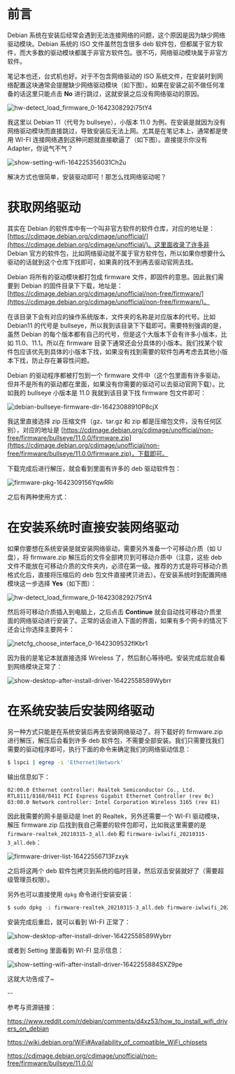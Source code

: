 # 前言

Debian 系统在安装后经常会遇到无法连接网络的问题，这个原因是因为缺少网络驱动模块。Debian 系统的 ISO 文件虽然包含很多 deb 软件包，但都属于官方软件，而大多数的驱动模块都属于非官方软件包。很不巧，网络驱动模块属于非官方软件。

笔记本也还，台式机也好。对于不包含网络驱动的 ISO 系统文件，在安装时到网络配置这块通常会提醒缺少网络驱动模块（如下图）。如果在安装之前不做任何准备的话这里只能点击 **No** 进行跳过，这就安装之后没有网络驱动的原因。

![hw-detect_load_firmware_0-1642308292i75tY4](http://linux-media.knowledge.ituknown.cn/NetworkManager/Debian-NoNetworkDriver/hw-detect_load_firmware_0-1642308292i75tY4.png)

我这里以 Debian 11（代号为 bullseye），小版本 11.0 为例。在安装是就因为没有网络驱动模块而直接跳过，导致安装后无法上网。尤其是在笔记本上，通常都是使用 WI-FI 连接网络遇到这种问题就直接歇逼了（如下图）。直接提示你没有 Adapter，你说气不气？

![show-setting-wifi-164225356031Ch2u](http://linux-media.knowledge.ituknown.cn/NetworkManager/Debian-NoNetworkDriver/show-setting-wifi-164225356031Ch2u.png)

解决方式也很简单，安装驱动即可！那怎么找网络驱动呢？

# 获取网络驱动

其实在 Debian 的软件库中有一个叫非官方软件的软件仓库，对应的地址是：[https://cdimage.debian.org/cdimage/unofficial/](https://cdimage.debian.org/cdimage/unofficial/)。这里面收录了许多非 Debian 官方的软件包，比如网络驱动就不属于官方软件包，所以如果你想要什么驱动的话就到这个仓库下找即可，如果真的找不到再去驱动官网去找。

Debian 将所有的驱动模块都打包成 firmware 文件，即固件的意思。因此我们需要到 Debian 的固件目录下下载，地址是：[https://cdimage.debian.org/cdimage/unofficial/non-free/firmware/](https://cdimage.debian.org/cdimage/unofficial/non-free/firmware/)。

在该目录下会有对应的操作系统版本，文件夹的名称是对应版本的代号。比如 Debian11 的代号是 bullseye，所以我到该目录下下载即可。需要特别强调的是，虽然 Debian 的每个版本都有自己的代号，但是这个大版本下会有许多小版本，比如 11.0、11.1。所以在 firmware 目录下通常还会分具体的小版本。我们找某个软件包应该优先到具体的小版本下找，如果没有找到需要的软件包再考虑去其他小版本下找，防止存在兼容性问题。

Debian 的驱动程序都被打包到一个 firmware 文件中（这个包里面有许多驱动，但并不是所有的驱动都在里面，如果没有你需要的驱动可以去驱动官网下载）。比如我的 bullseye 小版本是 11.0 我就到该目录下找 firmware 包文件即可：

![debian-bullseye-firmware-dir-16423088910P8cjX](http://linux-media.knowledge.ituknown.cn/NetworkManager/Debian-NoNetworkDriver/debian-bullseye-firmware-dir-16423088910P8cjX.png)

我这里直接选择 zip 压缩文件（gz、tar.gz 和 zip 都是压缩包文件，没有任何区别），对应的地址是 [https://cdimage.debian.org/cdimage/unofficial/non-free/firmware/bullseye/11.0.0/firmware.zip](https://cdimage.debian.org/cdimage/unofficial/non-free/firmware/bullseye/11.0.0/firmware.zip)，下载即可。

下载完成后进行解压，就会看到里面有许多的 deb 驱动软件包：

![firmware-pkg-1642309156YqwRRi](http://linux-media.knowledge.ituknown.cn/NetworkManager/Debian-NoNetworkDriver/firmware-pkg-1642309156YqwRRi.png)

之后有两种使用方式：

# 在安装系统时直接安装网络驱动

如果你要想在系统安装是就安装网络驱动，需要另外准备一个可移动介质（如 U 盘），将 firmware.zip 解压后的文件全部拷贝到可移动介质中（注意，这些 deb 文件不能放在可移动介质的文件夹内，必须在第一级。推荐的方式是将可移动介质格式化后，直接将压缩后的 deb 包文件直接拷贝进去）。在安装系统时到配置网络模块这一步选择 **Yes**（如下图）：

![hw-detect_load_firmware_0-1642308292i75tY4](http://linux-media.knowledge.ituknown.cn/NetworkManager/Debian-NoNetworkDriver/hw-detect_load_firmware_0-1642308292i75tY4.png)

然后将可移动介质插入到电脑上，之后点击 **Continue** 就会自动找可移动介质里面的网络驱动进行安装了。正常的话会进入下面的界面，如果有多个网卡的情况下还会让你选择主要网卡：

![netcfg_choose_interface_0-1642309532flKbr1](http://linux-media.knowledge.ituknown.cn/NetworkManager/Debian-NoNetworkDriver/netcfg_choose_interface_0-1642309532flKbr1.png)

因为我的是笔记本就直接选择 Wireless 了，然后耐心等待吧。安装完成后就会看到网络模块正常了：

![show-desktop-after-install-driver-16422558589Wybrr](http://linux-media.knowledge.ituknown.cn/NetworkManager/Debian-NoNetworkDriver/show-desktop-after-install-driver-16422558589Wybrr.png)

# 在系统安装后安装网络驱动

另一种方式只能是在系统安装后再去安装网络驱动了。将下载好的 firmware.zip 进行解压，解压后会看到许多 deb 软件包，不需要全部安装。我们只需要找我们需要的驱动程序即可，执行下面的命令来确定我们的网络驱动信息：

```bash
$ lspci | egrep -i 'Ethernet|Network'
```

输出信息如下：

```
02:00.0 Ethernet controller: Realtek Semiconductor Co., Ltd. RTL8111/8168/8411 PCI Express Gigabit Ethernet Controller (rev 0c)
03:00.0 Network controller: Intel Corporation Wireless 3165 (rev 81)
```

因此我需要的网卡是驱动是 Inet 的 Realtek，另外还需要一个 WI-FI 驱动模块，解压 firmware.zip 后找到我自己需要的软件包即可，比如我这里需要的是  `firmware-realtek_20210315-3_all.deb` 和 `firmware-iwlwifi_20210315-3_all.deb`：

![firmware-driver-list-16422556713Fzxyk](http://linux-media.knowledge.ituknown.cn/NetworkManager/Debian-NoNetworkDriver/firmware-driver-list-16422556713Fzxyk.png)

之后将这两个 deb 软件包拷贝到系统的临时目录，然后双击安装就好了（需要超级管理员权限）。

另外也可以直接使用 `dpkg` 命令进行安装安装：

```bash
$ sudo dpkg -i firmware-realtek_20210315-3_all.deb firmware-iwlwifi_20210315-3_all.deb
```

安装完成后重启，就可以看到 WI-FI 正常了：

![show-desktop-after-install-driver-16422558589Wybrr](http://linux-media.knowledge.ituknown.cn/NetworkManager/Debian-NoNetworkDriver/show-desktop-after-install-driver-16422558589Wybrr.png)

或者到 Setting 里面看到 WI-FI 显示信息：

![show-setting-wifi-after-install-driver-1642255884SXZ9pe](http://linux-media.knowledge.ituknown.cn/NetworkManager/Debian-NoNetworkDriver/show-setting-wifi-after-install-driver-1642255884SXZ9pe.png)

这就大功告成了~

--

参考与资源链接：

https://www.reddit.com/r/debian/comments/d4xz53/how_to_install_wifi_drivers_on_debian

https://wiki.debian.org/WiFi#Availability_of_compatible_WiFi_chipsets

https://cdimage.debian.org/cdimage/unofficial/non-free/firmware/bullseye/11.0.0/
